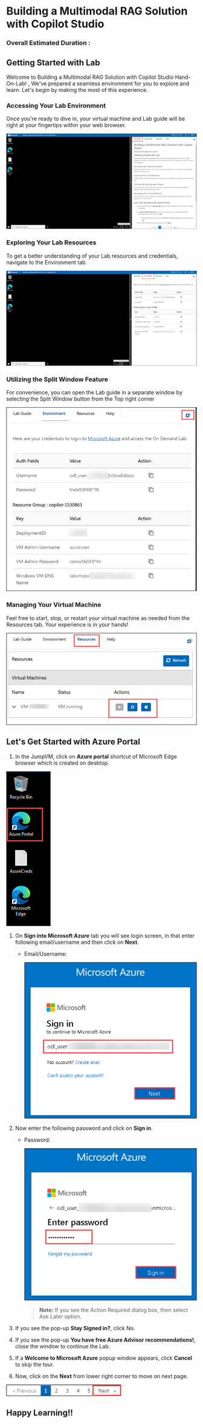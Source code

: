 # Building a Multimodal RAG Solution with Copilot Studio

### Overall Estimated Duration : 

## Getting Started with Lab

Welcome to Building a Multimodal RAG Solution with Copilot Studio Hand-On-Lab! , We've prepared a seamless environment for you to explore and learn. Let's begin by making the most of this experience.

### Accessing Your Lab Environment

Once you're ready to dive in, your virtual machine and Lab guide will be right at your fingertips within your web browser.

![](../media/gs-1.png)

### Exploring Your Lab Resources

To get a better understanding of your Lab resources and credentials, navigate to the Environment tab.

![](../media/gs-2.png)

### Utilizing the Split Window Feature

For convenience, you can open the Lab guide in a separate window by selecting the Split Window button from the Top right corner

![](../media/gs-3.png)

### Managing Your Virtual Machine

Feel free to start, stop, or restart your virtual machine as needed from the Resources tab. Your experience is in your hands!

![](../media/gs-4.png)

## Let's Get Started with Azure Portal

1. In the JumpVM, click on **Azure portal** shortcut of Microsoft Edge browser which is created on desktop.

![](../media/gs-8.png)

1. On **Sign into Microsoft Azure** tab you will see login screen, in that enter following email/username and then click on **Next**.

   - Email/Username: <inject key="AzureAdUserEmail"></inject>

     ![](../media/gs-6.png)

1. Now enter the following password and click on **Sign in**.

   - Password: <inject key="AzureAdUserPassword"></inject>

     ![](../media/gs-7.png)

     >**Note:** If you see the Action Required dialog box, then select Ask Later option.
     
1. If you see the pop-up **Stay Signed in?**, click No.

1. If you see the pop-up **You have free Azure Advisor recommendations!**, close the window to continue the Lab.

1. If a **Welcome to Microsoft Azure** popup window appears, click **Cancel** to skip the tour.

1. Now, click on the **Next** from lower right corner to move on next page.

![](../media/gs-5.png)

## Happy Learning!!